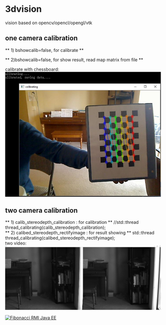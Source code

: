 # 3dvision
 vision based on opencv/opencl/opengl/vtk
 
## one camera calibration
** 1) bshowcalib=false, for calibrate **

** 2)bshowcalib=false,  for show result, read map matrix from file **

calibrate with chessboard: ![GitHub Logo](https://github.com/choybeen/3dvision/blob/main/calibration/Capture.JPG)

## two camera calibration
** 1)  calib_stereodepth_calibration : for calibration **
	//std::thread thread_calibrating(calib_stereodepth_calibration);  
** 2)  calibed_stereodepth_rectifyimage  :  for result showing **
	std::thread thread_calibrating(calibed_stereodepth_rectifyimage);    
two video: ![Alt Text](https://github.com/choybeen/3dvision/blob/main/calibration/Capture5.JPG)

[![Fibonacci RMI Java EE](http://img.youtube.com/vi/nX_inqaAzOI/0.jpg)](https://youtu.be/OIW2UMj6u9w)

